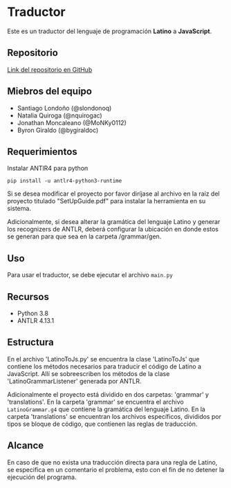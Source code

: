 # Traductor
Este es un traductor del lenguaje de programación **Latino** a **JavaScript**. 
## Repositorio
[Link del repositorio en GitHub](https://github.com/nquirogac/Traductor)

## Miebros del equipo
- Santiago Londoño (@slondonoq)
- Natalia Quiroga (@nquirogac)
- Jonathan Moncaleano (@MoNKy0112)
- Byron Giraldo (@bygiraldoc)

## Requerimientos
Instalar  ANTlR4 para python

```
pip install -u antlr4-python3-runtime
```

Si se desea modificar el proyecto por favor diríjase al archivo en la raíz del proyecto titulado "SetUpGuide.pdf" para instalar la herramienta en su sistema.

Adicionalmente, si desea alterar la gramática del lenguaje Latino y generar los recognizers de ANTLR, deberá configurar la ubicación en donde estos se generan para que sea en la carpeta /grammar/gen.

## Uso
Para usar el traductor, se debe ejecutar el archivo `main.py` 

## Recursos
- Python 3.8
- ANTLR 4.13.1

## Estructura
En el archivo 'LatinoToJs.py' se encuentra la clase 'LatinoToJs' que contiene los métodos necesarios para traducir el código de Latino a JavaScript. Allí se sobreescriben los métodos de la clase 'LatinoGrammarListener' generada por ANTLR.

Adicionalmente el proyecto está dividido en dos carpetas: 'grammar' y 'translations'. En la carpeta 'grammar' se encuentra el archivo `LatinoGrammar.g4` que contiene la gramática del lenguaje Latino. En la carpeta 'translations' se encuentran los archivos específicos, divididos por tipos se bloque de código, que contienen las reglas de traducción.

## Alcance
En caso de que no exista una traducción directa para una regla de Latino, se especifica en un comentario el problema, esto con el fin de no detener la ejecución del programa.
